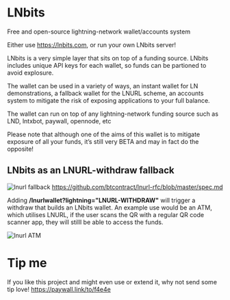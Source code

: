 # LNbits
Free and open-source lightning-network wallet/accounts system

Either use https://lnbits.com, or run your own LNbits server!

LNbits is a very simple layer that sits on top of a funding source. LNbits includes unique API keys for each wallet, so funds can be partioned to avoid explosure.

The wallet can be used in a variety of ways, an instant wallet for LN demonstrations, a fallback wallet for the LNURL scheme, an accounts system to mitigate the risk of exposing applications to your full balance.

The wallet can run on top of any lightning-network funding source such as LND, lntxbot, paywall, opennode, etc

Please note that although one of the aims of this wallet is to mitigate exposure of all your funds, it’s still very BETA and may in fact do the opposite!

## LNbits as an LNURL-withdraw fallback

![lnurl fallback](https://i.imgur.com/CPBKHIv.png)
https://github.com/btcontract/lnurl-rfc/blob/master/spec.md

Adding **/lnurlwallet?lightning="LNURL-WITHDRAW"** will trigger a withdraw that builds an LNbits wallet. 
An example use would be an ATM, which utilises LNURL, if the user scans the QR with a regular QR code scanner app, they will stilll be able to access the funds.

![lnurl ATM](https://i.imgur.com/Gi6bn3L.jpg)

# Tip me
If you like this project and might even use or extend it, why not send some tip love!
https://paywall.link/to/f4e4e
